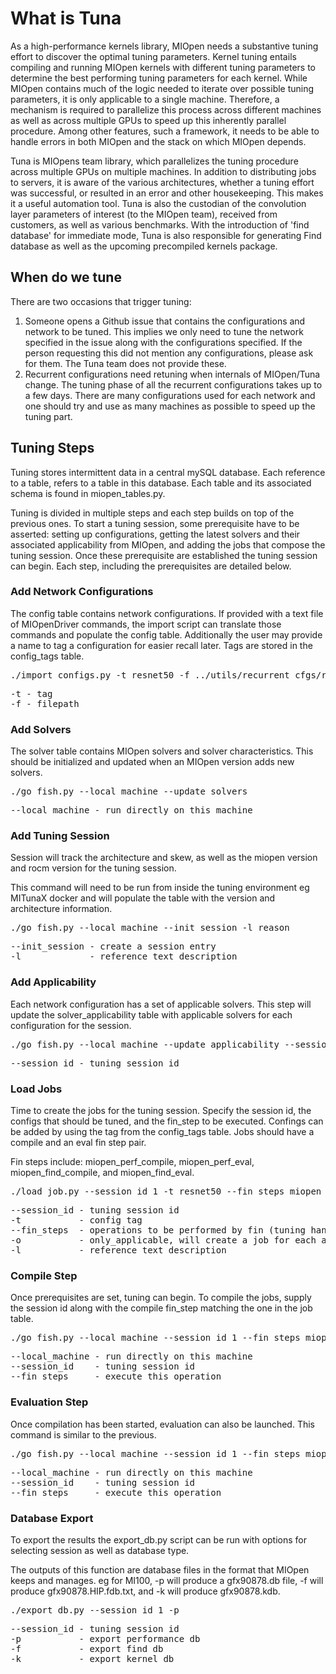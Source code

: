 # What is Tuna
As a high-performance kernels library, MIOpen needs a substantive tuning effort to discover the
optimal tuning parameters. Kernel tuning entails compiling and running MIOpen kernels with different
tuning parameters to determine the best performing tuning parameters for each kernel. While MIOpen
contains much of the logic needed to iterate over possible tuning parameters, it is only applicable
to a single machine. Therefore, a mechanism is required to parallelize this process across different
machines as well as across multiple GPUs to speed up this inherently parallel procedure. Among other
features, such a framework, it needs to be able to handle errors in both MIOpen and the stack on which
MIOpen depends.

Tuna is MIOpens team library, which parallelizes the tuning procedure across multiple GPUs on
multiple machines. In addition to distributing jobs to servers, it is aware of the various
architectures, whether a tuning effort was successful, or resulted in an error and other housekeeping.
This makes it a useful automation tool. Tuna is also the custodian of the convolution layer parameters
of interest (to the MIOpen team), received from customers, as well as various benchmarks. With the
introduction of 'find database' for immediate mode, Tuna is also responsible for generating Find
database as well as the upcoming precompiled kernels package.

## When do we tune
There are two occasions that trigger tuning:
1. Someone opens a Github issue that contains the configurations and network to be tuned.
This implies we only need to tune the network specified in the issue along with the
configurations specified. If the person requesting this did not mention any configurations,
please ask for them. The Tuna team does not provide these.
2. Recurrent configurations need retuning when internals of MIOpen/Tuna change. The tuning
phase of all the recurrent configurations takes up to a few days. There are many configurations
used for each network and one should try and use as many machines as possible to speed up
the tuning part.

## Tuning Steps
Tuning stores intermittent data in a central mySQL database. Each reference to a table, 
refers to a table in this database. Each table and its associated schema is found in miopen_tables.py.

Tuning is divided in multiple steps and each step builds on top of the previous ones. 
To start a tuning session, some prerequisite have to be asserted: setting up configurations, 
getting the latest solvers and their associated applicability from MIOpen, 
and adding the jobs that compose the tuning session. 
Once these prerequisite are established the tuning session can begin. Each step, 
including the prerequisites are detailed below.

### Add Network Configurations 
The config table contains network configurations. If provided with a text file of MIOpenDriver
commands, the import script can translate those commands and populate the config table. 
Additionally the user may provide a name to tag a configuration for easier recall later.
Tags are stored in the config_tags table.

<pre>
./import_configs.py -t resnet50 -f ../utils/recurrent_cfgs/resnet50.txt
</pre>
<pre>
-t - tag 
-f - filepath 
</pre>

### Add Solvers
The solver table contains MIOpen solvers and solver characteristics. This should be initialized
and updated when an MIOpen version adds new solvers.

<pre>
./go_fish.py --local_machine --update_solvers
</pre>
<pre>
--local_machine - run directly on this machine
</pre>

### Add Tuning Session
Session will track the architecture and skew, as well as the miopen version and 
rocm version for the tuning session.

This command will need to be run from inside the tuning environment eg MITunaX docker
and will populate the table with the version and architecture information.

<pre>
./go_fish.py --local_machine --init_session -l reason
</pre>
<pre>
--init_session - create a session entry
-l             - reference text description
</pre>

### Add Applicability
Each network configuration has a set of applicable solvers. This step will update the
solver_applicability table with applicable solvers for each configuration for the session.

<pre>
./go_fish.py --local_machine --update_applicability --session_id 1
</pre>
<pre>
--session_id - tuning session id
</pre>

### Load Jobs
Time to create the jobs for the tuning session. Specify the session id, the configs that
should be tuned, and the fin_step to be executed. Confings can be added by using the tag from
the config_tags table. Jobs should have a compile and an eval fin step pair.

Fin steps include: miopen_perf_compile, miopen_perf_eval, miopen_find_compile, and miopen_find_eval.
<pre>
./load_job.py --session_id 1 -t resnet50 --fin_steps miopen_perf_compile,miopen_perf_eval -o -l reason
</pre>
<pre>
--session_id - tuning session id
-t           - config tag
--fin_steps  - operations to be performed by fin (tuning handle into miopen)
-o           - only_applicable, will create a job for each applicable solver
-l           - reference text description
</pre>

### Compile Step
Once prerequisites are set, tuning can begin. To compile the jobs, 
supply the session id along with the compile fin_step matching the one in the job table.

<pre>
./go_fish.py --local_machine --session_id 1 --fin_steps miopen_perf_compile 
</pre>
<pre>
--local_machine - run directly on this machine 
--session_id    - tuning session id 
--fin_steps     - execute this operation
</pre>

### Evaluation Step
Once compilation has been started, evaluation can also be launched.
This command is similar to the previous.

<pre>
./go_fish.py --local_machine --session_id 1 --fin_steps miopen_perf_eval
</pre>
<pre>
--local_machine - run directly on this machine
--session_id    - tuning session id
--fin_steps     - execute this operation
</pre>

### Database Export
To export the results the export_db.py script can be run with options
for selecting session as well as database type.

The outputs of this function are database files in the format that MIOpen keeps and manages.
eg for MI100, -p will produce a gfx90878.db file, -f will produce gfx90878.HIP.fdb.txt, and -k will produce gfx90878.kdb.
<pre>
./export_db.py --session_id 1 -p
</pre>
<pre>
--session_id - tuning session id
-p           - export performance db
-f           - export find db
-k           - export kernel db
</pre>

